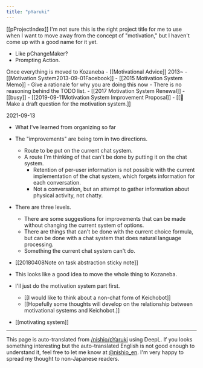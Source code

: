 ```yaml
---
title: "pYaruki"
---
```


[[pProjectIndex]]
I'm not sure this is the right project title for me to use when I want to move away from the concept of "motivation," but I haven't come up with a good name for it yet.
- Like pChangeMaker?
- Prompting Action.

Once everything is moved to Kozaneba
    - [[Motivational Advice]]  2013~
    - [[Motivation System2013-09-01Facebook]]
    - [[2015 Motivation System Memo]]
    - Give a rationale for why you are doing this now
        - There is no reasoning behind the TODO list.
    - [[2017 Motivation System Renewal]]
    - [[busy]]
    - [[2019-09-11Motivation System Improvement Proposal]]
    - [[🤔Make a draft question for the motivation system.]]

2021-09-13
- What I've learned from organizing so far
- The "improvements" are being torn in two directions.
    - Route to be put on the current chat system.
    - A route I'm thinking of that can't be done by putting it on the chat system.
        - Retention of per-user information is not possible with the current implementation of the chat system, which forgets information for each conversation.
        - Not a conversation, but an attempt to gather information about physical activity, not chatty.
- There are three levels.
    - There are some suggestions for improvements that can be made without changing the current system of options.
    - There are things that can't be done with the current choice formula, but can be done with a chat system that does natural language processing.
    - Something the current chat system can't do.


- [[20180408Note on task abstraction sticky note]]
- This looks like a good idea to move the whole thing to Kozaneba.
- I'll just do the motivation system part first.



    - [[I would like to think about a non-chat form of Keichobot]]
    - [[Hopefully some thoughts will develop on the relationship between motivational systems and Keichobot.]]

- [[motivating system]]
---
This page is auto-translated from [/nishio/pYaruki](https://scrapbox.io/nishio/pYaruki) using DeepL. If you looks something interesting but the auto-translated English is not good enough to understand it, feel free to let me know at [@nishio_en](https://twitter.com/nishio_en). I'm very happy to spread my thought to non-Japanese readers.
